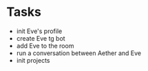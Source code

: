 # Tasks

- init Eve's profile
- create Eve tg bot
- add Eve to the room
- run a conversation between Aether and Eve
- init projects 
